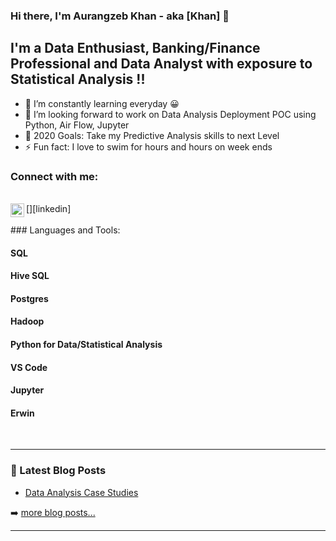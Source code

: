 ### Hi there, I'm Aurangzeb Khan - aka [Khan] 👋

## I'm a Data Enthusiast, Banking/Finance Professional and Data Analyst with exposure to Statistical Analysis !!

- 🌱 I’m constantly learning everyday  😀
- 👯 I’m looking forward to work on Data Analysis Deployment POC using Python, Air Flow, Jupyter
- 🥅 2020 Goals: Take my Predictive Analysis skills to next Level 
- ⚡ Fun fact: I love to swim for hours and hours on week ends

### Connect with me:
<br>
[<img align="left" alt="Aurangzeb Khan | LinkedIn" width="22px" src="https://www.linkedin.com/in/aurangzeb-khan-10531446/" />][linkedin]

<br />
<br>
### Languages and Tools:

#### SQL
#### Hive SQL
#### Postgres
#### Hadoop
#### Python for Data/Statistical Analysis
#### VS Code
#### Jupyter
#### Erwin
<br />

---

### 📕 Latest Blog Posts

<!-- BLOG-POST-LIST:START -->
- [Data Analysis Case Studies](https://github.com/mak-insights/infinite_stats)

<!-- BLOG-POST-LIST:END -->

➡️ [more blog posts...](https://medium.com/@rana.aurangzeb81)

---

</details>

[Linkedin]: https://www.linkedin.com/in/aurangzeb-khan-10531446/

